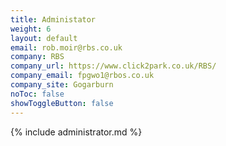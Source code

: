 ```yaml
---
title: Administator
weight: 6
layout: default
email: rob.moir@rbs.co.uk
company: RBS
company_url: https://www.click2park.co.uk/RBS/
company_email: fpgwo1@rbos.co.uk
company_site: Gogarburn
noToc: false
showToggleButton: false
---
```


{% include administrator.md %}
